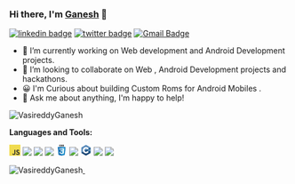 ### Hi there, I'm [Ganesh](https://github.com/VasireddyGanesh) 👋

[![linkedin badge](https://img.shields.io/badge/VasireddyGanesh-30302f?style=flat&logo=linkedin)](https://www.linkedin.com/in/vasireddy-ganesh-1a9b09197/)
[![twitter badge](https://img.shields.io/badge/VasireddyGanesh-30302f?style=flat&logo=twitter)](https://twitter.com/Vasireddyganes5)
[![Gmail Badge](https://img.shields.io/badge/VasireddyGanesh-30302f?style=flat&logo=gmail)](mailto:vasireddi.ganesh.8@gmail.com)


- 🔭 I’m currently working on Web development and Android Development projects.
- 👯 I’m looking to collaborate on Web , Android Development projects and hackathons.
- 😀 I'm Curious about building Custom Roms for Android Mobiles .
- 💬 Ask me about anything, I'm happy to help!

<p align="left"> <img src="https://komarev.com/ghpvc/?username=VasireddyGanesh" alt="VasireddyGanesh" /> </p>

**Languages and Tools:** 

<code><img height="20" src="https://raw.githubusercontent.com/github/explore/80688e429a7d4ef2fca1e82350fe8e3517d3494d/topics/javascript/javascript.png"></code>
<code><img height="20" src="https://banner2.cleanpng.com/20180520/shq/kisspng-android-logo-5b01dfc543cb75.2302463715268494772777.jpg"></code>
<code><img height="20" src="https://banner2.cleanpng.com/20180803/stl/kisspng-mysql-relational-database-management-system-logo-m-mysql-instalaci%C3%B3n-y-creaci%C3%B3n-usuario-atrum-5b649e7b904ab3.946816071533320827591.jpg"></code>
<code><img height="20" src="https://banner2.cleanpng.com/20171217/bc9/linux-logo-png-5a373aa6928402.9495549215135689346001.jpg"></code>
<code><img height="20" src="https://raw.githubusercontent.com/github/explore/80688e429a7d4ef2fca1e82350fe8e3517d3494d/topics/css/css.png"></code>
<code><img height="20" src="https://banner2.cleanpng.com/20180404/ebw/kisspng-java-programming-computer-programming-programming-coffee-jar-5ac598db779939.2171835915228991634899.jpg"></code>
<code><img height="20" src="https://raw.githubusercontent.com/github/explore/80688e429a7d4ef2fca1e82350fe8e3517d3494d/topics/cpp/cpp.png"></code>
<code><img height="20" src="https://banner2.cleanpng.com/20180325/kpq/kisspng-python-logo-programmer-fierce-python-cliparts-5ab7bde1954e21.4104715915219911376116.jpg"></code>
<code><img height="20" src="https://upload.wikimedia.org/wikipedia/commons/thumb/7/74/Kotlin_Icon.png/900px-Kotlin_Icon.png"></code>

 </p>
<p align = 'center'> 
<a href="https://github.com/VasireddyGanesh/VasireddyGanesh">
  <p>&nbsp;<img align="left" src="https://github-readme-stats.vercel.app/api?username=VasireddyGanesh&show_icons=true" alt="VasireddyGanesh" /></p>

</a>

